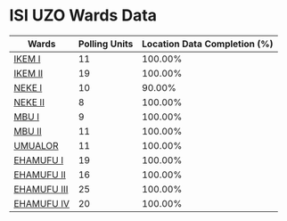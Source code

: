 
# ISI UZO Wards Data

| Wards | Polling Units | Location Data Completion (%) |
| ---- | ----- | ------- |
| [IKEM I](./wards/3110-ikem-i) | 11 | 100.00% |
| [IKEM II](./wards/3111-ikem-ii) | 19 | 100.00% |
| [NEKE I](./wards/3112-neke-i) | 10 | 90.00% |
| [NEKE II](./wards/3113-neke-ii) | 8 | 100.00% |
| [MBU I](./wards/3114-mbu-i) | 9 | 100.00% |
| [MBU II](./wards/3115-mbu-ii) | 11 | 100.00% |
| [UMUALOR](./wards/3116-umualor) | 11 | 100.00% |
| [EHAMUFU I](./wards/3117-ehamufu-i) | 19 | 100.00% |
| [EHAMUFU II](./wards/3118-ehamufu-ii) | 16 | 100.00% |
| [EHAMUFU III](./wards/3119-ehamufu-iii) | 25 | 100.00% |
| [EHAMUFU IV](./wards/3120-ehamufu-iv) | 20 | 100.00% |




